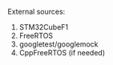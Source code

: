 External sources:

1. STM32CubeF1 <Downloaded>
2. FreeRTOS <Downloaded>
3. googletest/googlemock <Downladed>
4. CppFreeRTOS (if needed) <Downloaded>
